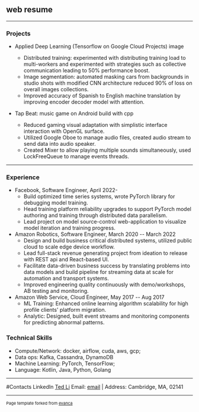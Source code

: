 ## web resume


---

### Projects

- Applied Deep Learning (Tensorflow on Google Cloud Projects)
image
  - Distributed training: experimented with distributing training load to multi-workers and experimented with strategies such as collective     communication leading to 50% performance boost.
  - Image segmentation: automated masking cars from backgrounds in studio shots with modified CNN architecture reduced 90% of loss on    overall images collections.
  - Improved accuracy of Spanish to English machine translation by improving encoder decoder model with attention.

- Tap Beat: music game on Android build with cpp
  - Reduced gaming visual adaptation with simplistic interface interaction with OpenGL surface.
  - Utilized Google Oboe to manage audio files, created audio stream to send data into audio speaker.
  - Created Mixer to allow playing multiple sounds simultaneously, used LockFreeQueue to manage events threads.


---

### Experience
- Facebook, Software Engineer, April 2022- 
    - Build optimized time series systems, wrote PyTorch library for debugging model training.
    - Head training platform reliability upgrades to support PyTorch model authoring and training through distributed data parallelism. 
    - Lead project on model source-control web-application to visualize model iteration and training progress.
- Amazon Robotics, Software Engineer, March 2020 -- March 2022
    - Design and build business critical distributed systems, utilized public cloud to scale edge device workflow.
    - Lead full-stack revenue generating project from ideation to release with REST api and React-based UI.
    - Facilitate data-driven business success by translating problems into data models and build pipeline for streaming data at scale for automation and transport systems.
    - Improved engineering quality continuously with demo/workshops, AB testing and monitoring.
- Amazon Web Service, Cloud Engineer, May 2017 -- Aug 2017
    - ML Training: Enhanced online learning algorithm scalability for high profile clients' platform migration.
    - Analytic: Designed, built event streams and monitoring components for predicting abnormal patterns.

### Technical Skills
- Compute/Network: docker, airflow, cuda, aws, gcp; 
- Data ops: Kafka, Cassandra, DynamoDB
- Machine Learning: PyTorch, TensorFlow; 
- Language: Kotlin, Java, Python, Golang

---
#Contacts
LinkedIn [Ted Li](https://www.linkedin.com/in/ted-li-lhl/) 
Email: [email](mailto:teddylhl@gmail.com) | Address: Cambridge, MA, 02141 



---
<p style="font-size:11px">Page template forked from <a href="https://github.com/evanca/quick-portfolio">evanca</a></p>
<!-- Remove above link if you don't want to attibute -->
